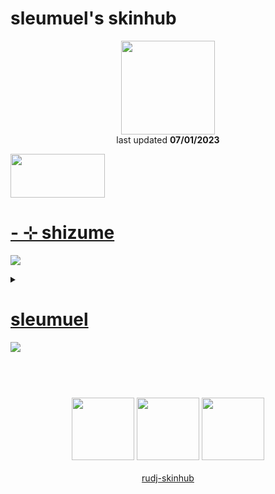 # sleumuel's skinhub
<p align="center">
<a href="https://osu.ppy.sh/users/18803427">
  <img src="https://a.ppy.sh/18803427"  
       width="150"
       height="150"></a>
<br>
last updated <b>07/01/2023</b>
</p>

<a href="https://www.youtube.com/watch?v=kbbgypvGPgM">
<img src="https://i.imgur.com/uDyKiLi.png"
       width="151" 
       height="70"/></a>

# [-   ⊹ shizume](https://www.mediafire.com/file/d4totq9i8w4ellg/-_%25E2%258A%25B9_shizume.osk/file)
[![](https://osu.ppy.sh/ss/18376467/2c60)](https://www.mediafire.com/file/d4totq9i8w4ellg/-_%25E2%258A%25B9_shizume.osk/file)
<details><summary></summary>^This skin is over 100MB; This skin's download link will not be hosted from the skinhub.</details>

# [sleumuel](https://github.com/rudj-skinhub/woal/raw/tyfh/player/sleumuel/sleumuel.osk)
[![](https://osu.ppy.sh/ss/18359766/6bcc)](https://github.com/rudj-skinhub/woal/raw/tyfh/sleumuel/sleumuel.osk)

#
<p align="center">
  <br></br>
  <a href="https://www.twitch.tv/shizumeosu">
  <img src="https://i.imgur.com/HM030lk.png" 
       width="100" 
       height="100"></a>
  <a href="https://www.youtube.com/@sleumuel5408">
  <img src="https://i.imgur.com/YWbDUUy.png"  
       width="100" 
       height="100"></a>
  <a href="https://twitter.com/sleumuel">
  <img src="https://i.imgur.com/PUQ5uWf.png" 
       width="100" 
       height="100"></a>
  <br></br>
  <a href="README.md">rudj-skinhub</a>
 </p>
